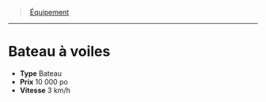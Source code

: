 ﻿---
!EquipmentItem
Type: Bateau
Price: 10 000 po
Speed: 3 km/h
Id: equipment_hd.md#bateau-à-voiles
ParentLink: equipment_hd.md#Équipement
Name: Bateau à voiles
ParentName: Équipement
NameLevel: 1
Attributes: {}
---
> [Équipement](hd_equipment.md)

---

# Bateau à voiles

- **Type** Bateau
- **Prix** 10 000 po
- **Vitesse** 3 km/h

